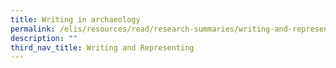 ```yaml
---
title: Writing in archaeology
permalink: /elis/resources/read/research-summaries/writing-and-representing/writing-in-archaeology/
description: ""
third_nav_title: Writing and Representing
---
```

